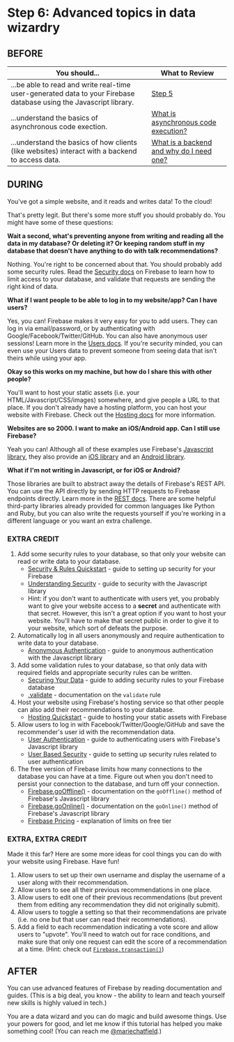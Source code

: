 # Step 6: Advanced topics in data wizardry

## BEFORE

| You should... | What to Review |
|------------|--------|
| ...be able to read and write real-time user-generated data to your Firebase database using the Javascript library. | [Step 5](step5_read_dynamic_data.md) |
| ...understand the basics of asynchronous code exection. | [What is asynchronous code execution?](../../explanations/asynchronous.md) | 
| ...understand the basics of how clients (like websites) interact with a backend to access data. | [What is a backend and why do I need one?](../../explanations/backend.md) |

## DURING

You've got a simple website, and it reads and writes data! To the cloud!

That's pretty legit. But there's some more stuff you should probably do. You might have some of these questions:

**Wait a second, what's preventing anyone from writing and reading all the data in my database? Or deleting it? Or keeping random stuff in my database that doesn't have anything to do with talk recommendations?**

Nothing. You're right to be concerned about that. You should probably add some security rules. Read the [Security docs](https://www.firebase.com/docs/security/) on Firebase to learn how to limit access to your database, and validate that requests are sending the right kind of data.

**What if I want people to be able to log in to my website/app? Can I have users?**

Yes, you can! Firebase makes it very easy for you to add users. They can log in via email/password, or by authenticating with Google/Facebook/Twitter/GitHub. You can also have anonymous user sessions! Learn more in the [Users docs](https://www.firebase.com/docs/web/guide/user-auth.html). If you're security minded, you can even use your Users data to prevent someone from seeing data that isn't theirs while using your app.

**Okay so this works on my machine, but how do I share this with other people?**

You'll want to host your static assets (i.e. your HTML/Javascript/CSS/images) somewhere, and give people a URL to that place. If you don't already have a hosting platform, you can host your website with Firebase. Check out the [Hosting docs](https://www.firebase.com/docs/hosting/) for more information.

**Websites are so 2000. I want to make an iOS/Android app. Can I still use Firebase?**

Yeah you can! Although all of these examples use Firebase's [Javascript library](https://www.firebase.com/docs/web/), they also provide an [iOS library](https://www.firebase.com/docs/ios/) and an [Android library](https://www.firebase.com/docs/android/).

**What if I'm not writing in Javascript, or for iOS or Android?**

Those libraries are built to abstract away the details of Firebase's REST API. You can use the API directly by sending HTTP requests to Firebase endpoints directly. Learn more in the [REST docs](https://www.firebase.com/docs/rest/). There are some helpful third-party libraries already provided for common languages like Python and Ruby, but you can also write the requests yourself if you're working in a different language or you want an extra challenge.

### EXTRA CREDIT

1. Add some security rules to your database, so that only your website can read or write data to your database.
    - [Security & Rules Quickstart](https://www.firebase.com/docs/security/quickstart.html) - guide to setting up security for your Firebase
    - [Understanding Security](https://www.firebase.com/docs/web/guide/understanding-security.html) - guide to security with the Javascript library
    - Hint: if you don't want to authenticate with users yet, you probably want to give your website access to a **secret** and authenticate with that secret. However, this isn't a great option if you want to host your website. You'll have to make that secret public in order to give it to your website, which sort of defeats the purpose.
2. Automatically log in all users anonymously and require authentication to write data to your database.
    - [Anonymous Authentication](https://www.firebase.com/docs/web/guide/login/anonymous.html) - guide to anonymous authentication with the Javascript library
3. Add some validation rules to your database, so that only data with required fields and appropriate security rules can be written.
    - [Securing Your Data](https://www.firebase.com/docs/security/guide/securing-data.html) - guide to adding security rules to your Firebase database
    - [.validate](https://www.firebase.com/docs/security/api/rule/validate.html) - documentation on the `validate` rule
4. Host your website using Firebase's hosting service so that other people can also add their recommendations to your database.
    - [Hosting Quickstart](https://www.firebase.com/docs/hosting/quickstart.html) - guide to hosting your static assets with Firebase
5. Allow users to log in with Facebook/Twitter/Google/GitHub and save the recommender's user id with the recommendation data.
    - [User Authentication](https://www.firebase.com/docs/web/guide/user-auth.html) - guide to authenticating users with Firebase's Javascript library
    - [User Based Security](https://www.firebase.com/docs/security/guide/user-security.html) - guide to setting up security rules related to user authentication
6. The free version of Firebase limits how many connections to the database you can have at a time. Figure out when you don't need to persist your connection to the database, and turn off your connection.
    - [Firebase.goOffline()](https://www.firebase.com/docs/web/api/firebase/gooffline.html) - documentation on the `goOffline()` method of Firebase's Javascript library
    - [Firebase.goOnline()](https://www.firebase.com/docs/web/api/firebase/goonline.html) - documentation on the `goOnline()` method of Firebase's Javascript library
    - [Firebase Pricing](https://www.firebase.com/pricing.html) - explanation of limits on free tier

### EXTRA, EXTRA CREDIT

Made it this far? Here are some more ideas for cool things you can do with your website using Firebase. Have fun!

1. Allow users to set up their own username and display the username of a user along with their recommendation.
2. Allow users to see all their previous recommendations in one place.
3. Allow users to edit one of their previous recommendations (but prevent them from editing any recommendation they did not originally submit).
4. Allow users to toggle a setting so that their recommendations are private (i.e. no one but that user can read their recommendations).
5. Add a field to each recommendation indicating a vote score and allow users to "upvote". You'll need to watch out for race conditions, and make sure that only one request can edit the score of a recommendation at a time. (Hint: check out [`Firebase.transaction()`](https://www.firebase.com/docs/web/api/firebase/transaction.html))

## AFTER

You can use advanced features of Firebase by reading documentation and guides. (This is a big deal, you know - the ability to learn and teach yourself new skills is highly valued in tech.)

You are a data wizard and you can do magic and build awesome things. Use your powers for good, and let me know if this tutorial has helped you make something cool! (You can reach me [@mariechatfield](http://twitter.com/mariechatfield).)

